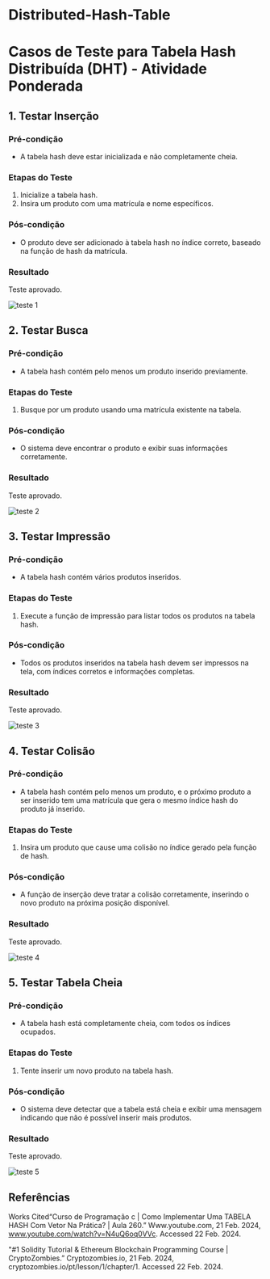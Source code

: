 # Distributed-Hash-Table

# Casos de Teste para Tabela Hash Distribuída (DHT) - Atividade Ponderada

## 1. Testar Inserção

### Pré-condição
- A tabela hash deve estar inicializada e não completamente cheia.

### Etapas do Teste
1. Inicialize a tabela hash.
2. Insira um produto com uma matrícula e nome específicos.

### Pós-condição
- O produto deve ser adicionado à tabela hash no índice correto, baseado na função de hash da matrícula.

### Resultado
Teste aprovado.

![teste 1](src/teste1.png)


## 2. Testar Busca

### Pré-condição
- A tabela hash contém pelo menos um produto inserido previamente.

### Etapas do Teste
1. Busque por um produto usando uma matrícula existente na tabela.

### Pós-condição
- O sistema deve encontrar o produto e exibir suas informações corretamente.

### Resultado
Teste aprovado.

![teste 2](src/teste2.png)

## 3. Testar Impressão

### Pré-condição
- A tabela hash contém vários produtos inseridos.

### Etapas do Teste
1. Execute a função de impressão para listar todos os produtos na tabela hash.

### Pós-condição
- Todos os produtos inseridos na tabela hash devem ser impressos na tela, com índices corretos e informações completas.

### Resultado
Teste aprovado.

![teste 3](src/teste3.png)

## 4. Testar Colisão

### Pré-condição
- A tabela hash contém pelo menos um produto, e o próximo produto a ser inserido tem uma matrícula que gera o mesmo índice hash do produto já inserido.

### Etapas do Teste
1. Insira um produto que cause uma colisão no índice gerado pela função de hash.

### Pós-condição
- A função de inserção deve tratar a colisão corretamente, inserindo o novo produto na próxima posição disponível.

### Resultado
Teste aprovado.

![teste 4](src/teste3.png)

## 5. Testar Tabela Cheia

### Pré-condição
- A tabela hash está completamente cheia, com todos os índices ocupados.

### Etapas do Teste
1. Tente inserir um novo produto na tabela hash.

### Pós-condição
- O sistema deve detectar que a tabela está cheia e exibir uma mensagem indicando que não é possível inserir mais produtos.

### Resultado
Teste aprovado.

![teste 5](src/teste5.png)

## Referências
Works Cited“Curso de Programação c | Como Implementar Uma TABELA HASH Com Vetor Na Prática? | Aula 260.” Www.youtube.com, 21 Feb. 2024, www.youtube.com/watch?v=N4uQ6oq0VVc. Accessed 22 Feb. 2024.

"#1 Solidity Tutorial & Ethereum Blockchain Programming Course | CryptoZombies.” Cryptozombies.io, 21 Feb. 2024, cryptozombies.io/pt/lesson/1/chapter/1. Accessed 22 Feb. 2024.